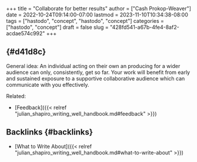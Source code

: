 +++
title = "Collaborate for better results"
author = ["Cash Prokop-Weaver"]
date = 2022-10-24T09:14:00-07:00
lastmod = 2023-11-10T10:34:38-08:00
tags = ["hastodo", "concept", "hastodo", "concept"]
categories = ["hastodo", "concept"]
draft = false
slug = "428fd541-a67b-4fe4-8af2-acdae574c992"
+++

##  {#d41d8c}

General idea: An individual acting on their own an producing for a wider audience can only, consistently, get so far. Your work will benefit from early and sustained exposure to a supportive collaborative audience which can communicate with you effectively.

Related:

-   [Feedback]({{< relref "julian_shapiro_writing_well_handbook.md#feedback" >}})


## Backlinks {#backlinks}

-   [What to Write About]({{< relref "julian_shapiro_writing_well_handbook.md#what-to-write-about" >}})

